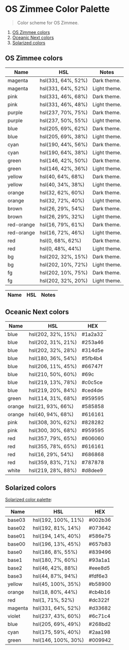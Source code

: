 # OS Zimmee Color Palette

> Color scheme for OS Zimmee.

<!-- MarkdownTOC -->

1. [OS Zimmee colors](#os-zimmee-colors)
1. [Oceanic Next colors](#oceanic-next-colors)
1. [Solarized colors](#solarized-colors)

<!-- /MarkdownTOC -->

<a name="os-zimmee-colors"></a>
## OS Zimmee colors

|    Name    |        HSL         |    Notes     |
|------------|--------------------|--------------|
| magenta    | hsl(331, 64%, 52%) | Dark theme.  |
| magenta    | hsl(331, 64%, 52%) | Light theme. |
| pink       | hsl(331, 46%, 68%) | Dark theme.  |
| pink       | hsl(331, 46%, 48%) | Light theme. |
| purple     | hsl(237, 70%, 75%) | Dark theme.  |
| purple     | hsl(237, 50%, 55%) | Light theme. |
| blue       | hsl(205, 69%, 62%) | Dark theme.  |
| blue       | hsl(205, 69%, 38%) | Light theme. |
| cyan       | hsl(190, 44%, 56%) | Dark theme.  |
| cyan       | hsl(190, 64%, 38%) | Light theme. |
| green      | hsl(146, 42%, 50%) | Dark theme.  |
| green      | hsl(146, 42%, 36%) | Light theme. |
| yellow     | hsl(40, 64%, 68%)  | Dark theme.  |
| yellow     | hsl(40, 34%, 38%)  | Light theme. |
| orange     | hsl(32, 62%, 60%)  | Dark theme.  |
| orange     | hsl(32, 72%, 40%)  | Light theme. |
| brown      | hsl(26, 29%, 54%)  | Dark theme.  |
| brown      | hsl(26, 29%, 32%)  | Light theme. |
| red-orange | hsl(16, 79%, 61%)  | Dark theme.  |
| red-orange | hsl(16, 72%, 46%)  | Light theme. |
| red        | hsl(0, 68%, 62%)   | Dark theme.  |
| red        | hsl(0, 48%, 44%)   | Light theme. |
| bg         | hsl(202, 32%, 15%) | Dark theme.  |
| bg         | hsl(202, 10%, 72%) | Light theme. |
| fg         | hsl(202, 10%, 75%) | Dark theme.  |
| fg         | hsl(202, 32%, 20%) | Light theme. |

|    Name    |        HSL         | Notes |
|------------|--------------------|-------|

<a name="oceanic-next-colors"></a>
## Oceanic Next colors

|  Name  |        HSL         |   HEX   |
|--------|--------------------|---------|
| blue   | hsl(202, 32%, 15%) | #1a2a32 |
| blue   | hsl(202, 31%, 21%) | #253a46 |
| blue   | hsl(202, 32%, 28%) | #314d5e |
| blue   | hsl(180, 36%, 54%) | #5fb4b4 |
| blue   | hsl(206, 11%, 45%) | #66747f |
| blue   | hsl(210, 50%, 60%) | #69c    |
| blue   | hsl(219, 13%, 78%) | #c0c5ce |
| blue   | hsl(219, 20%, 84%) | #ced4de |
| green  | hsl(114, 31%, 68%) | #959595 |
| orange | hsl(21, 93%, 66%)  | #585858 |
| orange | hsl(40, 94%, 68%)  | #616161 |
| pink   | hsl(308, 30%, 62%) | #828282 |
| pink   | hsl(300, 30%, 68%) | #959595 |
| red    | hsl(357, 79%, 65%) | #606060 |
| red    | hsl(355, 78%, 65%) | #616161 |
| red    | hsl(16, 29%, 54%)  | #686868 |
| red    | hsl(359, 83%, 71%) | #787878 |
| white  | hsl(219, 28%, 88%) | #d8dee9 |


<a name="solarized-colors"></a>
## Solarized colors

[Solarized color palette](http://ethanschoonover.com/solarized):

|   Name  |         HSL         |   HEX   |
|---------|---------------------|---------|
| base03  | hsl(192, 100%, 11%) | #002b36 |
| base02  | hsl(192, 81%, 14%)  | #073642 |
| base01  | hsl(194, 14%, 40%)  | #586e75 |
| base00  | hsl(196, 13%, 45%)  | #657b83 |
| base0   | hsl(186, 8%, 55%)   | #839496 |
| base1   | hsl(180, 7%, 60%)   | #93a1a1 |
| base2   | hsl(46, 42%, 88%)   | #eee8d5 |
| base3   | hsl(44, 87%, 94%)   | #fdf6e3 |
| yellow  | hsl(45, 100%, 35%)  | #b58900 |
| orange  | hsl(18, 80%, 44%)   | #cb4b16 |
| red     | hsl(1, 71%, 52%)    | #dc322f |
| magenta | hsl(331, 64%, 52%)  | #d33682 |
| violet  | hsl(237, 43%, 60%)  | #6c71c4 |
| blue    | hsl(205, 69%, 49%)  | #268bd2 |
| cyan    | hsl(175, 59%, 40%)  | #2aa198 |
| green   | hsl(146, 100%, 30%) | #009942 |
